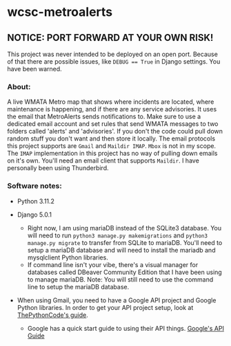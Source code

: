 # wcsc-metroalerts
## NOTICE: PORT FORWARD AT YOUR OWN RISK!
This project was never intended to be deployed on an open port. Because of that there are possible issues, like ```DEBUG == True``` in Django settings. You have been warned.

### About:
A live WMATA Metro map that shows where incidents are located, where maintenance is happening, and if there are any service advisories. It uses the email that MetroAlerts sends notifications to. Make sure to use a dedicated email account and set rules that send WMATA messages to two folders called 'alerts' and 'advisories'. If you don't the code could pull down random stuff you don't want and then store it locally. The email protocols this project supports are ```Gmail``` and ```Maildir IMAP```. ```Mbox``` is not in my scope. The ```IMAP``` implementation in this project has no way of pulling down emails on it's own. You'll need an email client that supports ```Maildir```. I have personally been using Thunderbird.

### Software notes: 

- Python 3.11.2

- Django 5.0.1
  - Right now, I am using mariaDB instead of the SQLite3 database. You will need to run ```python3 manage.py makemigrations``` and ```python3 manage.py migrate``` to transfer from SQLite to mariaDB. You'll need to setup a mariaDB database and will need to install the mariadb and mysqlclient Python libraries. 
  - If command line isn't your vibe, there's a visual manager for databases called DBeaver Community Edition that I have been using to manage mariaDB. Note: You will still need to use the command line to setup the mariaDB database.

- When using Gmail, you need to have a Google API project and Google Python libraries. In order to get your API project setup, look at [ThePythonCode's guide](https://www.thepythoncode.com/article/use-gmail-api-in-python "PythonCode's Gmail API Guide").
  - Google has a quick start guide to using their API things. [Google's API Guide](https://developers.google.com/gmail/api/quickstart/python "Google Gmail API Quickstart")
